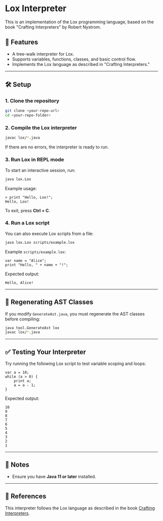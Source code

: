 # Lox Interpreter

This is an implementation of the Lox programming language, based on the book "Crafting Interpreters" by Robert Nystrom.

## 📜 Features

- A tree-walk interpreter for Lox.
- Supports variables, functions, classes, and basic control flow.
- Implements the Lox language as described in "Crafting Interpreters."

---

## 🛠️ Setup

### **1. Clone the repository**

```sh
git clone <your-repo-url>
cd <your-repo-folder>
```

### **2. Compile the Lox interpreter**

```sh
javac lox/*.java
```

If there are no errors, the interpreter is ready to run.

### **3. Run Lox in REPL mode**

To start an interactive session, run:

```sh
java lox.Lox
```

Example usage:

```
> print "Hello, Lox!";
Hello, Lox!
```

To exit, press **Ctrl + C**.

### **4. Run a Lox script**

You can also execute Lox scripts from a file:

```sh
java lox.Lox scripts/example.lox
```

Example `scripts/example.lox`:

```lox
var name = "Alice";
print "Hello, " + name + "!";
```

Expected output:

```
Hello, Alice!
```

---

## 🔧 Regenerating AST Classes

If you modify `GenerateAst.java`, you must regenerate the AST classes before compiling:

```sh
java tool.GenerateAst lox
javac lox/*.java
```

---

## ✅ Testing Your Interpreter

Try running the following Lox script to test variable scoping and loops:

```lox
var a = 10;
while (a > 0) {
    print a;
    a = a - 1;
}
```

Expected output:

```
10
9
8
7
6
5
4
3
2
1
```

---

## 📝 Notes

- Ensure you have **Java 11 or later** installed.

---

## 📌 References

This interpreter follows the Lox language as described in the book [Crafting Interpreters](https://craftinginterpreters.com/).

